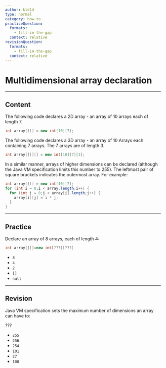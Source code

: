 ```yaml
---
author: kld14
type: normal
category: how-to
practiceQuestion:
  formats:
    - fill-in-the-gap
  context: relative
revisionQuestion:
  formats:
    - fill-in-the-gap
  context: relative
---
```


# Multidimensional array declaration


---

## Content

The following code declares a 2D array - an array of 10 
arrays each of length 7.

```java
int array[][] = new int[10][7];
```

The following code declares a 3D array - an array of 10 
Arrays each containing 7 arrays. The 7 arrays are of length 3.

```java
int array[][][] = new int[10][7][3];
```

In a similar manner, arrays of higher dimensions can be declared (although the Java VM specification limits this number to 255). The leftmost pair of square brackets indicates the outermost array. For example:

```java
int array[][] = new int[10][7];
for (int i = 0;i < array.length;i++) {
  for (int j = 0;j < array[i].length;j++) {
    array[i][j] = i * j;
  }
}
```


---

## Practice

Declare an array of 8 arrays, each of length 4:

```java
int array[][]=new int[???][???]
```

- `8` 
- `4` 
- `2` 
- `[]` 
- `null`


---

## Revision

Java VM specification sets the maximum number of dimensions an array can have to:

???

- `255` 
- `256` 
- `254` 
- `101` 
- `27` 
- `100`
